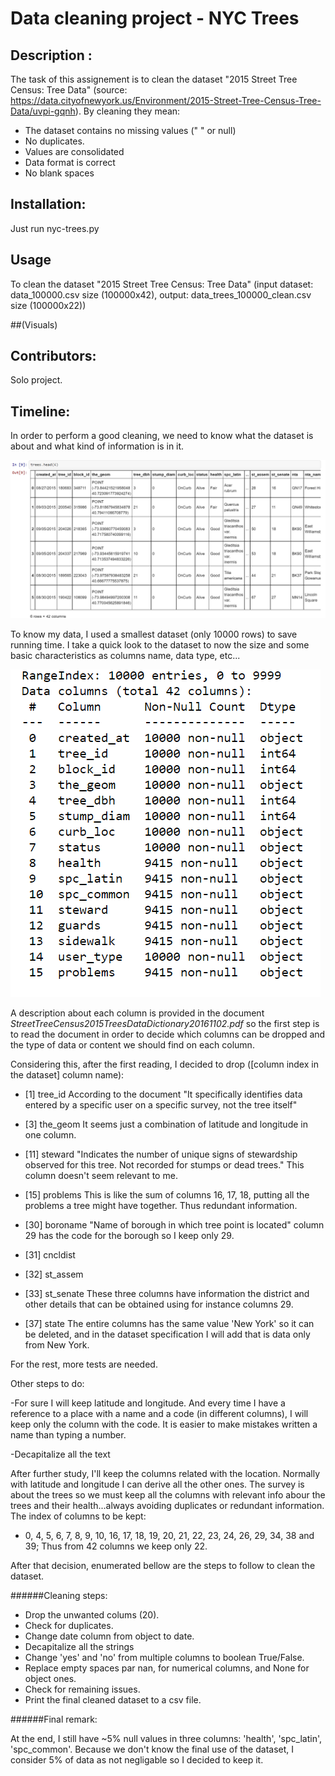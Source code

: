 # Data cleaning project - NYC Trees

## Description :
The task of this assignement is to clean the dataset "2015 Street Tree Census: Tree Data"
(source: https://data.cityofnewyork.us/Environment/2015-Street-Tree-Census-Tree-Data/uvpi-gqnh). By cleaning they mean:
- The dataset contains no missing values (" " or null)
- No duplicates.
- Values are consolidated
- Data format is correct
- No blank spaces

## Installation:
Just run nyc-trees.py

## Usage 
To clean the dataset "2015 Street Tree Census: Tree Data" (input dataset:  data_100000.csv size (100000x42), output: data_trees_100000_clean.csv size (100000x22))

##(Visuals)

## Contributors:
Solo project.

## Timeline:
In order to perform a good cleaning, we need to know what the dataset is about and what kind of information is in it. 

![dataset](table.png)

To know my data, I used a smallest dataset (only 10000 rows) to save running time.
I take a quick look to the dataset to now the size and some basic characteristics as columns name, data type, etc...

![info](dataset_info.png)

A description about each column is provided in the document *StreetTreeCensus2015TreesDataDictionary20161102.pdf* so the first step is to read the document in order
to decide which columns can be dropped and the type of data or content we should find on each column.

Considering this, after the first reading, I decided to drop ([column index in the dataset] column name):
* [1] tree_id 
According to the document "It specifically identifies data entered by a specific user on a specific survey, not the tree itself"

* [3] the_geom
It seems just a combination of latitude and longitude in one column.

* [11] steward
"Indicates the number of unique signs of stewardship observed for this tree. Not recorded for stumps or dead trees." This column doesn't seem relevant to me.

* [15] problems
This is like the sum of columns 16, 17, 18, putting all the problems a tree might have together. Thus redundant information.

* [30] boroname
"Name of borough in which tree point is located" column 29 has the code for the borough so I keep only 29.

* [31] cncldist

* [32] st_assem

* [33] st_senate
These three columns have information the district and other details that can be obtained using for instance columns 29.

* [37] state
The entire columns has the same value 'New York' so it can be deleted, and in the dataset specification I will add that is data only from New York.

For the rest, more tests are needed.

Other steps to do:

-For sure I will keep latitude and longitude. And every time I have a reference to a place with a name and a code (in different columns), I will keep only the column with the code. It is easier to make mistakes written a name than typing a number.

-Decapitalize all the text

After further study, I'll keep the columns related with the location. Normally with latitude and longitude I can derive all the other ones. The survey is about the trees so we must keep all the columns with relevant info abour the trees and their health...always avoiding duplicates or redundant information. The index of columns to be kept:
- 0, 4, 5, 6, 7, 8, 9, 10, 16, 17, 18, 19, 20, 21, 22, 23, 24, 26, 29, 34, 38 and 39; Thus from 42 columns we keep only 22.

After that decision, enumerated bellow are the steps to follow to clean the dataset.

######Cleaning steps: 

- Drop the unwanted colums (20).
- Check for duplicates.
- Change date column from object to date.
- Decapitalize all the strings
- Change 'yes' and 'no' from multiple columns to boolean True/False.
- Replace empty spaces par nan, for numerical columns, and None for object ones.
- Check for remaining issues.
- Print the final cleaned dataset to a csv file.


######Final remark:

At the end, I still have ~5% null values in three columns: 'health', 'spc_latin', 'spc_common'. 
Because we don't know the final use of the dataset, I consider 5% of data as not negligable so I decided to keep it.
